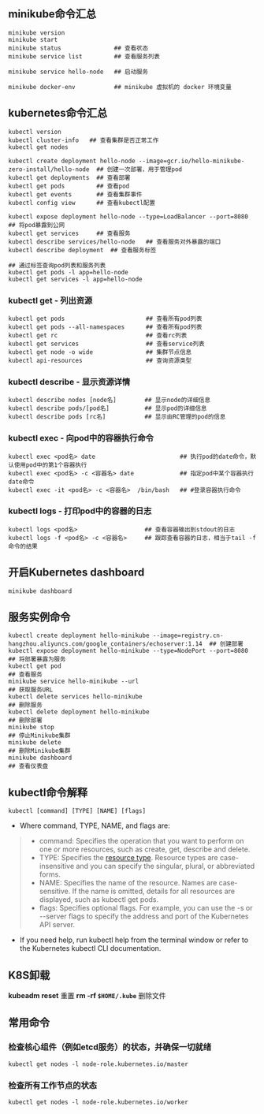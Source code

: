 ## minikube命令汇总
```
minikube version
minikube start
minikube status               ## 查看状态
minikube service list         ## 查看服务列表

minikube service hello-node   ## 启动服务
```

```
minikube docker-env           ## minikube 虚拟机的 docker 环境变量
```

## kubernetes命令汇总
```
kubectl version
kubectl cluster-info   ## 查看集群是否正常工作
kubectl get nodes

kubectl create deployment hello-node --image=gcr.io/hello-minikube-zero-install/hello-node  ## 创建一次部署，用于管理pod
kubectl get deployments  ## 查看部署
kubectl get pods         ## 查看pod
kubectl get events       ## 查看集群事件
kubectl config view      ## 查看kubectl配置

kubectl expose deployment hello-node --type=LoadBalancer --port=8080   ## 将pod暴露到公网
kubectl get services     ## 查看服务
kubectl describe services/hello-node   ## 查看服务对外暴露的端口
kubectl describe deployment  ## 查看服务标签

## 通过标签查询pod列表和服务列表
kubectl get pods -l app=hello-node
kubectl get services -l app=hello-node
```

### kubectl get - 列出资源
```
kubectl get pods                       ## 查看所有pod列表
kubectl get pods --all-namespaces      ## 查看所有pod列表
kubectl get rc                         ## 查看rc列表
kubectl get services                   ## 查看service列表
kubectl get node -o wide               ## 集群节点信息
kubectl api-resources                  ## 查询资源类型
```

### kubectl describe - 显示资源详情
```
kubectl describe nodes [node名]        ## 显示node的详细信息
kubectl describe pods/[pod名]          ## 显示pod的详细信息
kubectl describe pods [rc名]           ## 显示由RC管理的pod的信息
```

### kubectl exec - 向pod中的容器执行命令
```
kubectl exec <pod名> date                        ## 执行pod的date命令，默认使用pod中的第1个容器执行
kubectl exec <pod名> -c <容器名> date             ## 指定pod中某个容器执行date命令
kubectl exec -it <pod名> -c <容器名>  /bin/bash   ## #登录容器执行命令
```

### kubectl logs - 打印pod中的容器的日志
```
kubectl logs <pod名>                   ## 查看容器输出到stdout的日志
kubectl logs -f <pod名> -c <容器名>     ## 跟踪查看容器的日志，相当于tail -f命令的结果
```

## 开启Kubernetes dashboard
```
minikube dashboard
```

## 服务实例命令
```
kubectl create deployment hello-minikube --image=registry.cn-hangzhou.aliyuncs.com/google_containers/echoserver:1.14  ## 创建部署
kubectl expose deployment hello-minikube --type=NodePort --port=8080                                                  ## 将部署暴露为服务
kubectl get pod                                                                                                       ## 查看服务
minikube service hello-minikube --url                                                                                 ## 获取服务URL
kubectl delete services hello-minikube                                                                                ## 删除服务
kubectl delete deployment hello-minikube                                                                              ## 删除部署
minikube stop                                                                                                         ## 停止Minikube集群
minikube delete                                                                                                       ## 删除Minikube集群
minikube dashboard                                                                                                    ## 查看仪表盘
```

## kubectl命令解释
```
kubectl [command] [TYPE] [NAME] [flags]
```
* Where command, TYPE, NAME, and flags are:
> * command: Specifies the operation that you want to perform on one or more resources, such as create, get, describe and delete.
> * TYPE: Specifies the [resource type](https://kubernetes.io/docs/reference/kubectl/overview/#resource-types). Resource types are case-insensitive and you can specify the singular, plural, or abbreviated forms.
> * NAME: Specifies the name of the resource. Names are case-sensitive. If the name is omitted, details for all resources are displayed, such as kubectl get pods.
> * flags: Specifies optional flags. For example, you can use the -s or --server flags to specify the address and port of the Kubernetes API server.
* If you need help, run kubectl help from the terminal window or refer to the Kubernetes kubectl CLI documentation.

## K8S卸载
**kubeadm reset**  重置
**rm -rf `$HOME/.kube`**  删除文件


## 常用命令

### 检查核心组件（例如etcd服务）的状态，并确保一切就绪
```
kubectl get nodes -l node-role.kubernetes.io/master
```

### 检查所有工作节点的状态
```
kubectl get nodes -l node-role.kubernetes.io/worker
```